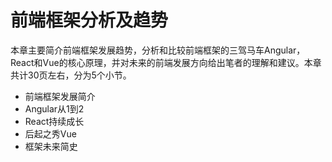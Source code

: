 # 前端框架分析及趋势
本章主要简介前端框架发展趋势，分析和比较前端框架的三驾马车Angular，React和Vue的核心原理，并对未来的前端发展方向给出笔者的理解和建议。本章共计30页左右，分为5个小节。

- 前端框架发展简介
- Angular从1到2
- React持续成长
- 后起之秀Vue
- 框架未来简史